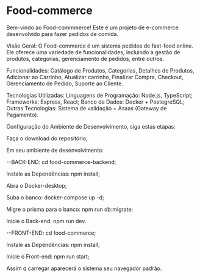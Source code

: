 # Food-commerce

Bem-vindo ao Food-commmerce! Este é um projeto de e-commerce desenvolvido para fazer pedidos de comida.

Visão Geral: O Food-commerce é um sistema pedidos de fast-food online. Ele oferece uma variedade de funcionalidades, incluindo a gestão de produtos, categorias, gerenciamento de pedidos, entre outros.

Funcionalidades: Catálogo de Produtos, Categorias, Detalhes de Produtos, Adicionar ao Carrinho, Atualizar carrinho, Finalizar Compra, Checkout, Gerenciamento de Pedido, Suporte ao Cliente.

Tecnologias Utilizadas: Linguagens de Programação: Node.js, TypeScript; Frameworks: Express, React; Banco de Dados: Docker + PostegreSQL; Outras Tecnologias: Sistema de validação + Asaas (Gateway de Pagamento).

Configuração do Ambiente de Desenvolvimento, siga estas etapas:

Faça o download do repositório;

Em seu ambiente de desenvolvimento:

--BACK-END: cd food-commerce-backend;

Instale as Dependências: npm install;

Abra o Docker-desktop;

Suba o banco: docker-compose up -d;

Migre o prisma para o banco: npm run db:migrate;

Inicie o Back-end: npm run dev.

--FRONT-END: cd food-commerce;

Instale as Dependências: npm install;

Inicie o Front-end: npm run start;

Assim q carregar aparecerá o sistema seu navegador padrão.
